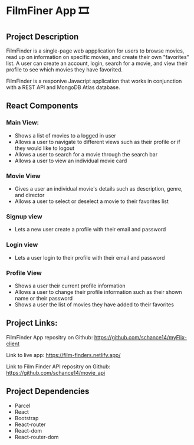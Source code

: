 # FilmFiner App 🎞️ 

## Project Description
FilmFinder is a single-page web appplication for users to browse movies, read up on information on specific movies, and create their own "favorites" list. A user can create an account, login, search for a movie, and view their profile to see which movies they have favorited.

FilmFinder is a responive Javacript application that works in conjunction with a REST API and MongoDB Atlas database. 

## React Components 
### Main View:
- Shows a list of movies to a logged in user
- Allows a user to navigate to different views such as their profile or if they would like to logout
- Allows a user to search for a movie through the search bar
- Allows a user to view an individual movie card

### Movie View
- Gives a user an individual movie's details such as description, genre, and director
- Allows a user to select or deselect a movie to their favorites list

### Signup view
- Lets a new user create a profile with their email and password

### Login view
- Lets a user login to their profile with their email and password


### Profile View
- Shows a user their current profile information
- Allows a user to change their profile information such as their shown name or their password
- Shows a user the list of movies they have added to their favorites


## Project Links:
FilmFinder App repositry on Github:
https://github.com/schance14/myFlix-client

Link to live app: 
https://film-finders.netlify.app/

Link to Film Finder API repositry on Github:
https://github.com/schance14/movie_api


## Project Dependencies

- Parcel
- React
- Bootstrap 
- React-router
- React-dom
- React-router-dom
